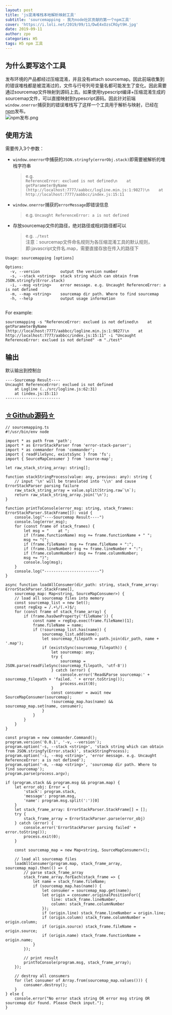 ```yaml
---
layout: post
title: 'js混淆堆栈本地解析映射工具'
subtitle: 'sourcemapping - 我为node社区贡献的第一个npm工具'
cover: 'https://i.loli.net/2019/09/11/DwE4xOzsCRGyt9H.jpg'
date: 2019-09-11
author: zpo
categories: H5
tags: H5 npm 工具
---
```


## 为什么要写这个工具

发布环境的产品都经过压缩混淆，并且没有attach sourcemap。因此前端收集到的错误堆栈都是被混淆过的，文件与行号列号变量名都可能发生了变化。因此需要通过sourcemap文件映射到源码上去。如果使用typescript编译+压缩混淆生成的sourcemap文件，可以直接映射到typescript源码。因此针对前端`window.onerror`捕获到的错误堆栈写了这样一个工具用于解析与映射，已经在[npm](https://www.npmjs.com/package/sourcemapping)发布。  
![npm发布.png](https://i.loli.net/2019/09/11/ynP6tEe3Nwo9Tpb.png)

## 使用方法

需要传入3个参数：

- `window.onerror`中捕获的`JSON.stringfy(errorObj.stack)`即需要被解析的堆栈字符串
  > e.g.  
  > `ReferenceError: exclued is not defined\n    at getParameterByName (http://localhost:7777/aabbcc/logline.min.js:1:9827)\n    at http://localhost:7777/aabbcc/index.js:15:11`

- `window.onerror`捕获的`errorMessage`即错误信息
  > e.g. `Uncaught ReferenceError: a is not defined`

- 存放sourcemap文件的路径，绝对路径或相对路径都可以
  > e.g. `./test`  
  > 注意：sourcemap文件命名规则为各压缩混淆工具的默认规则，即:javascript文件名.map，需要直接存放在传入的路径下

<pre><code class="language-shell">Usage: sourcemapping [options]

Options:
  -v, --version         output the version number
  -s, --stack &lt;string&gt;  stack string which can obtain from JSON.stringfy(Error.stack)
  -i, --msg &lt;string&gt;    error message. e.g. Uncaught ReferenceError: a is not defined
  -m, --map &lt;string&gt;    sourcemap dir path. Where to find sourcemap
  -h, --help            output usage information

</code></pre>

For example:

<pre><code class="language-shell">sourcemapping -s "ReferenceError: exclued is not defined\n    at getParameterByName (http://localhost:7777/aabbcc/logline.min.js:1:9827)\n    at http://localhost:7777/aabbcc/index.js:15:11" -i "Uncaught ReferenceError: exclued is not defined" -m "./test"
</code></pre>

## 输出

默认输出到控制台

<pre><code class="language-shell">----Sourcemap Result----
Uncaught ReferenceError: exclued is not defined
    at Logline (../src/logline.js:62:31)
    at (index.js:15:11)
------------------------
</code></pre>

## [☆Github源码☆](https://github.com/7ippo/sourcemapping)

<pre><code class="language-typescript">// sourcemapping.ts
#!/usr/bin/env node

import * as path from 'path';
import * as ErrorStackParser from 'error-stack-parser';
import * as commander from 'commander';
import { readFileSync, existsSync } from 'fs';
import { SourceMapConsumer } from 'source-map';

let raw_stack_string_array: string[];

function stackStringProcess(value: any, previous: any): string {
    // input '\n' will be translated into '\\n' and cause ErrorStackParser parsing failure
    raw_stack_string_array = value.split(String.raw`\n`);
    return raw_stack_string_array.join('\n');
}

function printToConsole(error_msg: string, stack_frames: ErrorStackParser.StackFrame[]): void {
    console.log("----Sourcemap Result----")
    console.log(error_msg);
    for (const frame of stack_frames) {
        let msg = "    at ";
        if (frame.functionName) msg += frame.functionName + " ";
        msg += "(";
        if (frame.fileName) msg += frame.fileName + ":";
        if (frame.lineNumber) msg += frame.lineNumber + ":";
        if (frame.columnNumber) msg += frame.columnNumber;
        msg += ")";
        console.log(msg);
    }
    console.log("------------------------")
}

async function loadAllConsumer(dir_path: string, stack_frame_array: ErrorStackParser.StackFrame[],
    sourcemap_map: Map&lt;string, SourceMapConsumer&gt;) {
    // load all sourcemap files into memory
    const sourcemap_list = new Set();
    const regExp = /.+\/(.+)$/;
    for (const frame of stack_frame_array) {
        if (frame.hasOwnProperty('fileName')) {
            const name = regExp.exec(frame.fileName)[1];
            frame.fileName = name;
            if (!sourcemap_list.has(name)) {
                sourcemap_list.add(name);
                let sourcemap_filepath = path.join(dir_path, name + '.map');
                if (existsSync(sourcemap_filepath)) {
                    let sourcemap: any;
                    try {
                        sourcemap = JSON.parse(readFileSync(sourcemap_filepath, 'utf-8'))
                    } catch (error) {
                        console.error('Read&Parse sourcemap:' + sourcemap_filepath + 'failed. ' + error.toString());
                        process.exit(0);
                    }
                    const consumer = await new SourceMapConsumer(sourcemap);
                    !sourcemap_map.has(name) && sourcemap_map.set(name, consumer);
                }
            }
        }
    }
}

const program = new commander.Command();
program.version('0.0.1', '-v, --version');
program.option('-s, --stack &lt;string&gt;', 'stack string which can obtain from JSON.stringfy(Error.stack)', stackStringProcess);
program.option('-i, --msg &lt;string&gt;', 'error message. e.g. Uncaught ReferenceError: a is not defined');
program.option('-m, --map &lt;string&gt;', 'sourcemap dir path. Where to find sourcemap');
program.parse(process.argv);

if (program.stack && program.msg && program.map) {
    let error_obj: Error = {
        'stack': program.stack,
        'message': program.msg,
        'name': program.msg.split(':')[0]
    }
    let stack_frame_array: ErrorStackParser.StackFrame[] = [];
    try {
        stack_frame_array = ErrorStackParser.parse(error_obj)
    } catch (error) {
        console.error('ErrorStackParser parsing failed' + error.toString());
        process.exit(0);
    }

    const sourcemap_map = new Map&lt;string, SourceMapConsumer&gt;();

    // load all sourcemap files
    loadAllConsumer(program.map, stack_frame_array, sourcemap_map).then(() => {
        // parse stack_frame_array
        stack_frame_array.forEach(stack_frame => {
            let name = stack_frame.fileName;
            if (sourcemap_map.has(name)) {
                let consumer = sourcemap_map.get(name);
                let origin = consumer.originalPositionFor({
                    line: stack_frame.lineNumber,
                    column: stack_frame.columnNumber
                });
                if (origin.line) stack_frame.lineNumber = origin.line;
                if (origin.column) stack_frame.columnNumber = origin.column;
                if (origin.source) stack_frame.fileName = origin.source;
                if (origin.name) stack_frame.functionName = origin.name;
            }
        });

        // print result
        printToConsole(program.msg, stack_frame_array);
    });

    // destroy all consumers
    for (let consumer of Array.from(sourcemap_map.values())) {
        consumer.destroy();
    }
} else {
    console.error("No error stack string OR error msg string OR sourcemap dir found. Please Check input.");
}
</code></pre>
